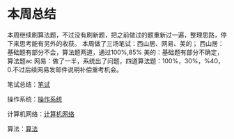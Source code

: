 # 本周总结
本周继续刷算法题，不过没有刷新题，把之前做过的题重新过一遍，整理思路，停下来思考能有另外的收获。
本周做了三场笔试：西山居、网易、美的；
西山居：基础题有部分不会，算法题两道，通过100%,85%
美的：基础题有部分不确定，算法题ac
网易：做了一半，系统出了问题，四道算法题：100%，30%，%40，0.不过后续网易发邮件说明补偿重考机会。

笔试总结：[笔试](https://github.com/Yangyongjun130/Yangyongjun/blob/main/%E9%A1%B9%E7%9B%AE/%E7%AC%94%E8%AF%95.md)

操作系统：[操作系统](https://github.com/Yangyongjun130/Yangyongjun/blob/main/%E9%A1%B9%E7%9B%AE/linux%E5%9F%BA%E7%A1%80.md)

计算机网络：[计算机网络](https://github.com/Yangyongjun130/Yangyongjun/blob/main/%E9%A1%B9%E7%9B%AE/%E8%AE%A1%E7%AE%97%E6%9C%BA%E7%BD%91%E7%BB%9C.md)

算法：[算法](https://github.com/Yangyongjun130/Yangyongjun/blob/main/%E9%A1%B9%E7%9B%AE/%E7%AE%97%E6%B3%95%E9%A2%98%E8%A7%A3.md)
